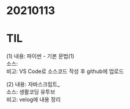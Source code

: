# 20210113
# TIL

(1)
내용: 파이썬 - 기본 문법(1) <br>
소스:  <br>
비고: VS Code로 소스코드 작성 후 github에 업로드 <br>

(2)
내용: 자바스크립트_ <br>
소스: 생활코딩 유투브<br>
비고: velog에 내용 정리<br>
